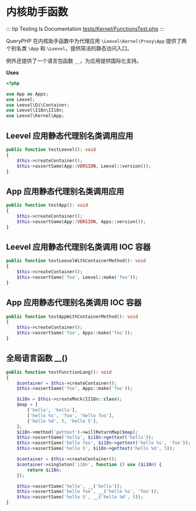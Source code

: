 # 内核助手函数

::: tip Testing Is Documentation
[tests/Kernel/FunctionsTest.php](https://github.com/hunzhiwange/framework/blob/master/tests/Kernel/FunctionsTest.php)
:::
    
QueryPHP 在内核助手函数中为代理应用 `\Leevel\Kernel\Proxy\App` 提供了两个别名类 `\App` 和 `\Leevel`，提供简洁的静态访问入口。

例外还提供了一个语言包函数 `__`，为应用提供国际化支持。


**Uses**

``` php
<?php

use App as Apps;
use Leevel;
use Leevel\Di\Container;
use Leevel\I18n\II18n;
use Leevel\Kernel\App;
```

## Leevel 应用静态代理别名类调用应用

``` php
public function testLeevel(): void
{
    $this->createContainer();
    $this->assertSame(App::VERSION, Leevel::version());
}
```
    
## App 应用静态代理别名类调用应用

``` php
public function testApp(): void
{
    $this->createContainer();
    $this->assertSame(App::VERSION, Apps::version());
}
```
    
## Leevel 应用静态代理别名类调用 IOC 容器

``` php
public function testLeevelWithContainerMethod(): void
{
    $this->createContainer();
    $this->assertSame('foo', Leevel::make('foo'));
}
```
    
## App 应用静态代理别名类调用 IOC 容器

``` php
public function testAppWithContainerMethod(): void
{
    $this->createContainer();
    $this->assertSame('foo', Apps::make('foo'));
}
```
    
## 全局语言函数 __()

``` php
public function testFunctionLang(): void
{
    $container = $this->createContainer();
    $this->assertSame('foo', Apps::make('foo'));

    $i18n = $this->createMock(II18n::class);
    $map = [
        ['hello', 'hello'],
        ['hello %s', 'foo', 'hello foo'],
        ['hello %d', 5, 'hello 5'],
    ];
    $i18n->method('gettext')->willReturnMap($map);
    $this->assertSame('hello', $i18n->gettext('hello'));
    $this->assertSame('hello foo', $i18n->gettext('hello %s', 'foo'));
    $this->assertSame('hello 5', $i18n->gettext('hello %d', 5));

    $container = $this->createContainer();
    $container->singleton('i18n', function () use ($i18n) {
        return $i18n;
    });

    $this->assertSame('hello', __('hello'));
    $this->assertSame('hello foo', __('hello %s', 'foo'));
    $this->assertSame('hello 5', __('hello %d', 5));
}
```